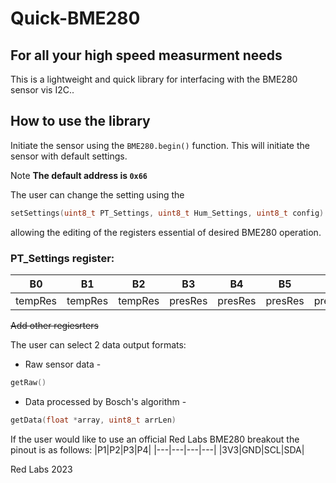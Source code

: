 # Quick-BME280
## For all your high speed measurment needs

This is a lightweight and quick library for interfacing with the BME280 sensor vis I2C..

## How to use the library

Initiate the sensor using the ```BME280.begin()``` function. 
This will initiate the sensor with default settings. 

Note **The default address is ```0x66```** 

The user can change the setting using the 
```c++
setSettings(uint8_t PT_Settings, uint8_t Hum_Settings, uint8_t config)
```
allowing the editing of the registers essential of desired BME280 operation.

### PT_Settings register:
|B0|B1|B2|B3|B4|B5|B6|B7|
|---|---|---|---|---|---|---|---|
|tempRes|tempRes|tempRes|presRes|presRes|presRes|presRes|

~~Add other regiesrters~~

The user can select 2 data output formats:
* Raw sensor data - 
```c++
getRaw()
```

* Data processed by Bosch's algorithm - 
```c++
getData(float *array, uint8_t arrLen)
```
If the user would like to use an official Red Labs BME280 breakout 
the pinout is as follows:
|P1|P2|P3|P4|
|---|---|---|---|
|3V3|GND|SCL|SDA|

Red Labs 2023
